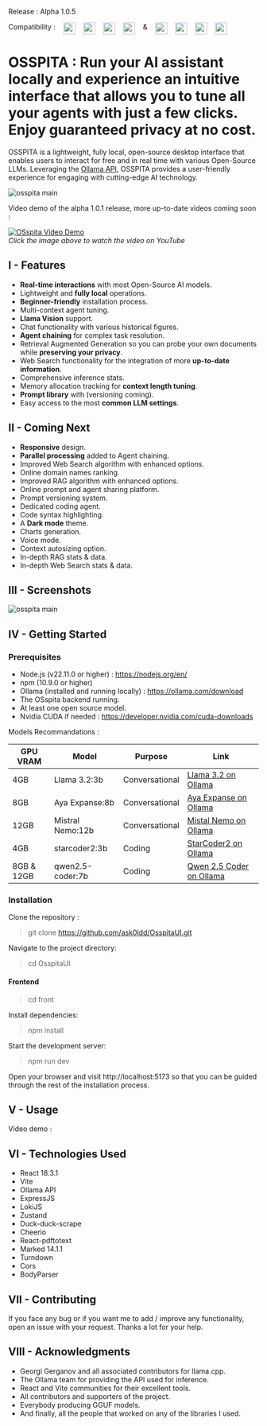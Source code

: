 Release : Alpha 1.0.5

<div style="display:flex; width:100%; column-gap:16px; margin-bottom:12px;">
    <span>Compatibility :</span>
    <img style="width:24px; height:24px;" src="https://github.com/ask0ldd/OsspitaUI/blob/main/Front/src/assets/windows.png">
    <img style="width:24px; height:24px;" src="https://github.com/ask0ldd/OsspitaUI/blob/main/Front/src/assets/chrome.png">
    <img style="width:24px; height:24px;" src="https://github.com/ask0ldd/OsspitaUI/blob/main/Front/src/assets/firefox.png">
    <img style="width:24px; height:24px;" src="https://github.com/ask0ldd/OsspitaUI/blob/main/Front/src/assets/brave.png">
    <span style="display:flex; height:100%;">&</span>
    <img style="width:24px; height:24px;" src="https://github.com/ask0ldd/OsspitaUI/blob/main/Front/src/assets/ubuntu.png">
    <img style="width:24px; height:24px;" src="https://github.com/ask0ldd/OsspitaUI/blob/main/Front/src/assets/chrome.png">
    <img style="width:24px; height:24px;" src="https://github.com/ask0ldd/OsspitaUI/blob/main/Front/src/assets/firefox.png">
    <img style="width:24px; height:24px;" src="https://github.com/ask0ldd/OsspitaUI/blob/main/Front/src/assets/brave.png">
</div>

# OSSPITA : Run your AI assistant locally and experience an intuitive interface that allows you to tune all your agents with just a few clicks. Enjoy guaranteed privacy at no cost.

OSSPITA is a lightweight, fully local, open-source desktop interface that enables users to interact for free and in real time with various Open-Source LLMs. Leveraging the [Ollama API](https://github.com/ollama/ollama), OSSPITA provides a user-friendly experience for engaging with cutting-edge AI technology.

![osspita main](https://github.com/ask0ldd/OsspitaUI/blob/main/Front/src/assets/screenshot2.png "osspita main")

Video demo of the alpha 1.0.1 release, more up-to-date videos coming soon :

[![OSspita Video Demo](https://img.youtube.com/vi/zKxcANYu-9I/0.jpg)](https://www.youtube.com/watch?v=zKxcANYu-9I "OSspita Video Demo")<br>
_Click the image above to watch the video on YouTube_

## I - Features

- **Real-time interactions** with most Open-Source AI models.
- Lightweight and **fully local** operations.
- **Beginner-friendly** installation process.
- Multi-context agent tuning.
- **Llama Vision** support.
- Chat functionality with various historical figures.
- **Agent chaining** for complex task resolution.
- Retrieval Augmented Generation so you can probe your own documents while **preserving your privacy**.
- Web Search functionality for the integration of more **up-to-date information**.
- Comprehensive inference stats.
- Memory allocation tracking for **context length tuning**.
- **Prompt library** with (versioning coming).
- Easy access to the most **common LLM settings**.

## II - Coming Next

- **Responsive** design.
- **Parallel processing** added to Agent chaining.
- Improved Web Search algorithm with enhanced options.
- Online domain names ranking.
- Improved RAG algorithm with enhanced options.
- Online prompt and agent sharing platform.
- Prompt versioning system.
- Dedicated coding agent.
- Code syntax highlighting.
- A **Dark mode** theme.
- Charts generation.
- Voice mode.
- Context autosizing option.
- In-depth RAG stats & data.
- In-depth Web Search stats & data.

## III - Screenshots

![osspita main](https://github.com/ask0ldd/OsspitaUI/blob/main/Front/src/assets/screenshot1.png "osspita main")

## IV - Getting Started

### Prerequisites

- Node.js (v22.11.0 or higher) : https://nodejs.org/en/
- npm (10.9.0 or higher)
- Ollama (installed and running locally) : https://ollama.com/download
- The OSspita backend running.
- At least one open source model.
- Nvidia CUDA if needed : https://developer.nvidia.com/cuda-downloads

Models Recommandations :

| GPU VRAM   | Model            | Purpose        | Link                                                                 |
| ---------- | ---------------- | -------------- | -------------------------------------------------------------------- |
| 4GB        | Llama 3.2:3b     | Conversational | [Llama 3.2 on Ollama](https://ollama.com/library/llama3.2:3b)              |
| 8GB        | Aya Expanse:8b   | Conversational | [Aya Expanse on Ollama](https://ollama.com/library/aya-expanse:8b)   |
| 12GB       | Mistral Nemo:12b | Conversational | [Mistal Nemo on Ollama](https://ollama.com/library/mistral-nemo:12b)           |
| 4GB        | starcoder2:3b    | Coding         | [StarCoder2 on Ollama](https://ollama.com/library/starcoder2)        |
| 8GB & 12GB | qwen2.5-coder:7b | Coding         | [Qwen 2.5 Coder on Ollama](https://ollama.com/library/qwen2.5-coder) |

### Installation

Clone the repository :

> git clone https://github.com/ask0ldd/OsspitaUI.git

Navigate to the project directory:

> cd OsspitaUI

#### Frontend

> cd front

Install dependencies:

> npm install

Start the development server:

> npm run dev

Open your browser and visit http://localhost:5173 so that you can be guided through the rest of the installation process.

## V - Usage

Video demo :

## VI - Technologies Used

- React 18.3.1
- Vite
- Ollama API
- ExpressJS
- LokiJS
- Zustand
- Duck-duck-scrape
- Cheerio
- React-pdftotext
- Marked 14.1.1
- Turndown
- Cors
- BodyParser

## VII - Contributing

If you face any bug or if you want me to add / improve any functionality, open an issue with your request. Thanks a lot for your help.

## VIII - Acknowledgments

- Georgi Gerganov and all associated contributors for llama.cpp.
- The Ollama team for providing the API used for inference.
- React and Vite communities for their excellent tools.
- All contributors and supporters of the project.
- Everybody producing GGUF models.
- And finally, all the people that worked on any of the libraries I used.

